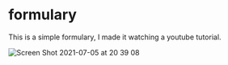 # formulary
This is a simple formulary, I made it watching a youtube tutorial.

![Screen Shot 2021-07-05 at 20 39 08](https://user-images.githubusercontent.com/86989226/124526942-935eba80-ddda-11eb-9cb7-a3a934abbd3b.png)
